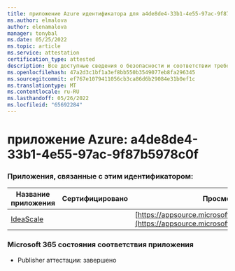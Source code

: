 ```yaml
---
title: приложение Azure идентификатора для a4de8de4-33b1-4e55-97ac-9f87b5978c0f
ms.author: elmalova
author: elenamalova
manager: tonybal
ms.date: 05/25/2022
ms.topic: article
ms.service: attestation
certification_type: attested
description: Все доступные сведения о безопасности и соответствии требованиям для a4de8de4-33b1-4e55-97ac-9f87b5978c0f.
ms.openlocfilehash: 47a2d3c1bf1a3ef8bb550b3549077eb8fa296345
ms.sourcegitcommit: ef767e1079411056cb3ca86d6b29084e31b0ef1c
ms.translationtype: MT
ms.contentlocale: ru-RU
ms.lasthandoff: 05/26/2022
ms.locfileid: "65692284"
---
```

# <a name="azure-app-id-a4de8de4-33b1-4e55-97ac-9f87b5978c0f"></a>приложение Azure: a4de8de4-33b1-4e55-97ac-9f87b5978c0f


### <a name="apps-associated-with-this-id"></a>Приложения, связанные с этим идентификатором:
| **Название приложения** | **Сертифицировано** | **Просмотр в AppSource** |
|--------------|---------------|-----------------------|
| [IdeaScale](../forward/WA200003868.md) |  | [https://appsource.microsoft.com/product/office/WA200003868](https://appsource.microsoft.com/product/office/WA200003868) |

### <a name="microsoft-365-app-compliance-status"></a>Microsoft 365 состояния соответствия приложения
- Publisher аттестации: завершено
